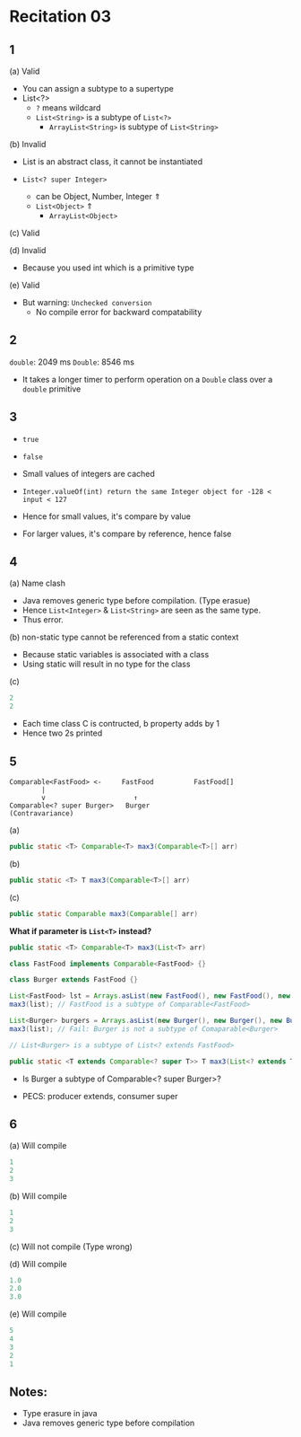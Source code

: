 # Recitation 03

## 1

(a) Valid

- You can assign a subtype to a supertype
- List<?>
  - `?` means wildcard
  - `List<String>` is a subtype of `List<?>`
    - `ArrayList<String>` is subtype of `List<String>`

(b) Invalid

- List is an abstract class, it cannot be instantiated

- `List<? super Integer>`
  - can be Object, Number, Integer
    ⇑
  - `List<Object>`
    ⇑
    - `ArrayList<Object>`

(c) Valid

(d) Invalid

- Because you used int which is a primitive type

(e) Valid

- But warning: `Unchecked conversion`
  - No compile error for backward compatability

## 2

`double`: 2049 ms
`Double`: 8546 ms

- It takes a longer timer to perform operation on a `Double` class over a `double` primitive

## 3

- `true`
- `false`

- Small values of integers are cached
- `Integer.valueOf(int) return the same Integer object for -128 < input < 127`
- Hence for small values, it's compare by value
- For larger values, it's compare by reference, hence false

## 4

(a) Name clash

- Java removes generic type before compilation. (Type erasue)
- Hence `List<Integer>` & `List<String>` are seen as the same type.
- Thus error.

(b) non-static type cannot be referenced from a static context

- Because static variables is associated with a class
- Using static will result in no type for the class

(c)

```c
2
2
```

- Each time class C is contructed, b property adds by 1
- Hence two 2s printed

## 5

```t
Comparable<FastFood> <-     FastFood          FastFood[]
        |
        v                      ↑
Comparable<? super Burger>   Burger
(Contravariance)
```

(a)

```java
public static <T> Comparable<T> max3(Comparable<T>[] arr)
```

(b)

```java
public static <T> T max3(Comparable<T>[] arr)
```

(c)

```java
public static Comparable max3(Comparable[] arr)
```

**What if parameter is `List<T>` instead?**

```java
public static <T> Comparable<T> max3(List<T> arr)
```

```java
class FastFood implements Comparable<FastFood> {}

class Burger extends FastFood {}

List<FastFood> lst = Arrays.asList(new FastFood(), new FastFood(), new FastFood());
max3(list); // FastFood is a subtype of Comparable<FastFood>
```

```java
List<Burger> burgers = Arrays.asList(new Burger(), new Burger(), new Burger());
max3(list); // Fail: Burger is not a subtype of Comaparable<Burger>

// List<Burger> is a subtype of List<? extends FastFood>
```

```java
public static <T extends Comparable<? super T>> T max3(List<? extends T> arr) {}
```

- Is Burger a subtype of Comparable<? super Burger>?

- PECS: producer extends, consumer super

## 6

(a) Will compile

```java
1
2
3
```

(b) Will compile

```java
1
2
3
```

(c) Will not compile (Type wrong)

(d) Will compile

```java
1.0
2.0
3.0
```

(e) Will compile

```java
5
4
3
2
1
```

## Notes:

- Type erasure in java
- Java removes generic type before compilation

